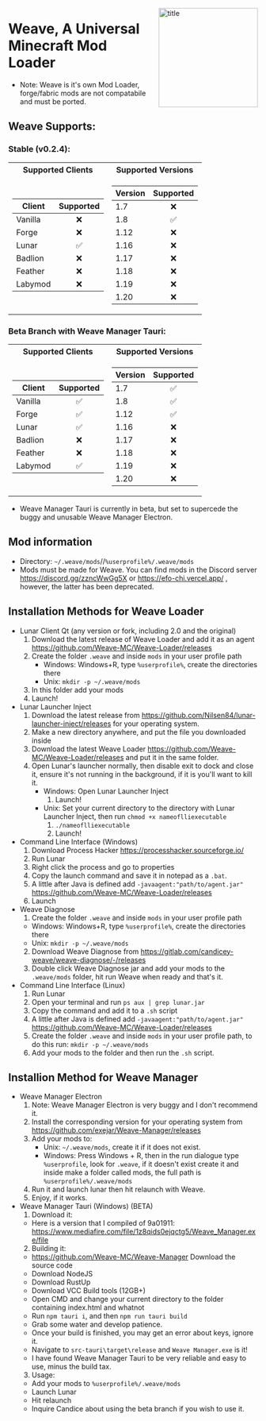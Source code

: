 <img
    align="right" alt="title" width="200px"
    src="https://raw.githubusercontent.com/Weave-MC/.github/master/assets/icon.png"
/>

# Weave, A Universal Minecraft Mod Loader
- Note: Weave is it's own Mod Loader, forge/fabric mods are not compatabile and must be ported.

## Weave Supports:
### Stable (v0.2.4):
<table>
<tr><th>Supported Clients</th><th>Supported Versions</th></tr>
<tr><td>
        
| Client  | Supported |
| ------- | :-------: |
| Vanilla | ❌ |
| Forge   | ❌ |
| Lunar   | ✅ |
| Badlion | ❌ |
| Feather | ❌ |
| Labymod | ❌ |

</td><td>
    
| Version | Supported |
| ------- | :-------: |
| 1.7     | ❌ |
| 1.8     | ✅ |
| 1.12    | ❌ |
| 1.16    | ❌ |
| 1.17    | ❌ |
| 1.18    | ❌ |
| 1.19    | ❌ |
| 1.20    | ❌ |
</td></tr>
</table>

### Beta Branch with Weave Manager Tauri:
<table>
<tr><th>Supported Clients</th><th>Supported Versions</th></tr>
<tr><td>
        
| Client  | Supported |
| ------- | :-------: |
| Vanilla | ✅ |
| Forge   | ✅ |
| Lunar   | ✅ |
| Badlion | ❌ |
| Feather | ❌ |
| Labymod | ✅ |

</td><td>
    
| Version | Supported |
| ------- | :-------: |
| 1.7     | ✅ |
| 1.8     | ✅ |
| 1.12    | ✅ |
| 1.16    | ❌ |
| 1.17    | ❌ |
| 1.18    | ❌ |
| 1.19    | ❌ |
| 1.20    | ❌ |

</td></tr>
</table>

- Weave Manager Tauri is currently in beta, but set to supercede the buggy and unusable Weave Manager Electron.
## Mod information
- Directory: `~/.weave/mods`//`%userprofile%/.weave/mods`
- Mods must be made for Weave. You can find mods in the Discord server https://discord.gg/zzncWwGg5X or https://efo-chi.vercel.app/ , however, the latter has been deprecated.
## Installation Methods for Weave Loader
- Lunar Client Qt (any version or fork, including 2.0 and the original)
  1. Download the latest release of Weave Loader and add it as an agent https://github.com/Weave-MC/Weave-Loader/releases
  2. Create the folder `.weave` and inside `mods` in your user profile path
     - Windows: Windows+R, type `%userprofile%`, create the directories there
     - Unix: `mkdir -p ~/.weave/mods`
  3. In this folder add your mods
  4. Launch!
- Lunar Launcher Inject
  1. Download the latest release from https://github.com/Nilsen84/lunar-launcher-inject/releases for your operating system.
  2. Make a new directory anywhere, and put the file you downloaded inside
  3. Download the latest Weave Loader https://github.com/Weave-MC/Weave-Loader/releases and put it in the same folder.
  5. Open Lunar's launcher normally, then disable exit to dock and close it, ensure it's not running in the background, if it is you'll want to kill it.
     - Windows: Open Lunar Launcher Inject
       1. Launch!
     - Unix: Set your current directory to the directory with Lunar Launcher Inject, then run `chmod +x nameoflliexecutable`
       1. `./nameoflliexecutable`
       2. Launch!
- Command Line Interface (Windows)
  1. Download Process Hacker https://processhacker.sourceforge.io/
  2. Run Lunar
  3. Right click the process and go to properties
  4. Copy the launch command and save it in notepad as a `.bat`.
  5. A little after Java is defined add `-javaagent:"path/to/agent.jar"` https://github.com/Weave-MC/Weave-Loader/releases
  6. Launch
 - Weave Diagnose
   1. Create the folder `.weave` and inside `mods` in your user profile path
     - Windows: Windows+R, type `%userprofile%`, create the directories there
     - Unix: `mkdir -p ~/.weave/mods`
   2. Download Weave Diagnose from https://gitlab.com/candicey-weave/weave-diagnose/-/releases
   3. Double click Weave Diagnose jar and add your mods to the `.weave/mods` folder, hit run Weave when ready and that's it.
- Command Line Interface (Linux)
  1. Run Lunar
  2. Open your terminal and run `ps aux | grep lunar.jar`
  3. Copy the command and add it to a `.sh` script
  4. A little after Java is defined add `-javaagent:"path/to/agent.jar"` https://github.com/Weave-MC/Weave-Loader/releases
  5. Create the folder `.weave` and inside `mods` in your user profile path, to do this run: `mkdir -p ~/.weave/mods`
  6. Add your mods to the folder and then run the `.sh` script.
## Installion Method for Weave Manager
- Weave Manager Electron
  1. Note: Weave Manager Electron is very buggy and I don't recommend it.
  2. Install the corresponding version for your operating system from https://github.com/exejar/Weave-Manager/releases
  3. Add your mods to:
     - Unix: `~/.weave/mods`, create it if it does not exist.
     - Windows: Press Windows + R, then in the run dialogue type `%userprofile`, look for `.weave`, if it doesn't exist create it and inside make a folder called mods, the full path is `%userprofile%/.weave/mods`
  4. Run it and launch lunar then hit relaunch with Weave.
  5. Enjoy, if it works.
- Weave Manager Tauri (Windows) (BETA)
   1. Download it:
     - Here is a version that I compiled of 9a01911: https://www.mediafire.com/file/1z8qids0ejqctg5/Weave_Manager.exe/file
   2. Building it:
     - https://github.com/Weave-MC/Weave-Manager Download the source code
     - Download NodeJS
     - Download RustUp
     - Download VCC Build tools (12GB+)
     - Open CMD and change your current directory to the folder containing index.html and whatnot
     - Run `npm tauri i`, and then `npm run tauri build`
     - Grab some water and develop patience.
     - Once your build is finished, you may get an error about keys, ignore it.
     - Navigate to `src-tauri\target\release` and `Weave Manager.exe` is it!
     - I have found Weave Manager Tauri to be very reliable and easy to use, minus the build tax.
   3. Usage:
     - Add your mods to `%userprofile%/.weave/mods`
     - Launch Lunar
     - Hit relaunch
     - Inquire Candice about using the beta branch if you wish to use it.
